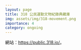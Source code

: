 ```yaml
---
layout: page
title: 318 公民運動文物紀錄典藏庫
img: assets/img/318-movement.png
importance: 4
category: ongoing
---
```


網站：<https://public.318.io/>。
